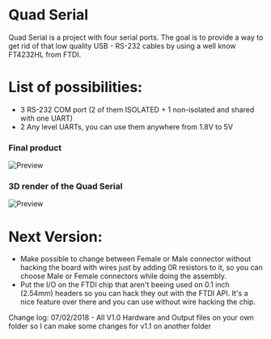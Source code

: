 # Quad Serial 

Quad Serial is a project with four serial ports. The goal is to provide a way to get rid of that low quality USB - RS-232 cables by using a well know FT4232HL from FTDI.

# List of possibilities:
* 3 RS-232 COM port (2 of them ISOLATED + 1 non-isolated and shared with one UART)
* 2 Any level UARTs, you can use them anywhere from 1.8V to 5V

### Final product
![Preview](https://github.com/PY1CX/Quad-Serial/blob/master/HW%20v1.0/Output%20Files/Final_Front_Low.jpg?raw=true)
### 3D render of the Quad Serial
![Preview](http://i.imgur.com/0ZsWIK9.png)

# Next Version:
* Make possible to change between Female or Male connector without hacking the board with wires just by adding 0R resistors to it, so you can choose Male or Female connectors while doing the assembly.
* Put the I/O on the FTDI chip that aren't beeing used on 0.1 inch (2.54mm) headers so you can hack they out with the FTDI API. It's a nice feature over there and you can use without wire hacking the chip.

Change log:
07/02/2018 - All V1.0 Hardware and Output files on your own folder so I can make some changes for v1.1 on another folder
